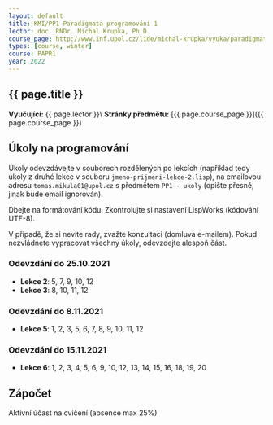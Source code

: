 ```yaml
---
layout: default
title: KMI/PP1 Paradigmata programování 1
lector: doc. RNDr. Michal Krupka, Ph.D.
course_page: http://www.inf.upol.cz/lide/michal-krupka/vyuka/paradigmata-programovani-1
types: [course, winter]
course: PAPR1
year: 2022
---
```


## {{ page.title }}
**Vyučující:** {{ page.lector }}\\
**Stránky předmětu:** [{{ page.course_page }}]({{ page.course_page }})

## Úkoly na programování
Úkoly odevzdávejte v souborech rozdělených po lekcích (například tedy úkoly z druhé lekce v souboru `jmeno-prijmeni-lekce-2.lisp`), na emailovou adresu `tomas.mikula01@upol.cz` s předmětem `PP1 - ukoly` (opište přesně, jinak bude email ignorován).

Dbejte na formátování kódu. Zkontrolujte si nastavení LispWorks (kódování UTF-8).

V případě, že si nevíte rady, zvažte konzultaci (domluva e-mailem). Pokud nezvládnete vypracovat všechny úkoly, odevzdejte alespoň část.

### Odevzdání do 25.10.2021
* **Lekce 2**: 5, 7, 9, 10, 12
* **Lekce 3**: 8, 10, 11, 12

### Odevzdání do 8.11.2021
* **Lekce 5**: 1, 2, 3, 5, 6, 7, 8, 9, 10, 11, 12

### Odevzdání do 15.11.2021
* **Lekce 6**: 1, 2, 3, 4, 5, 6, 9, 10, 12, 13, 14, 15, 16, 18, 19, 20

<!-- ## Showcase
Stránka s obrázky vytvořených za pomoci želvý grafiky v jazyku Lisp je dostupná [zde](/teaching/showcase). -->

## Zápočet
Aktivní účast na cvičení (absence max 25%)
